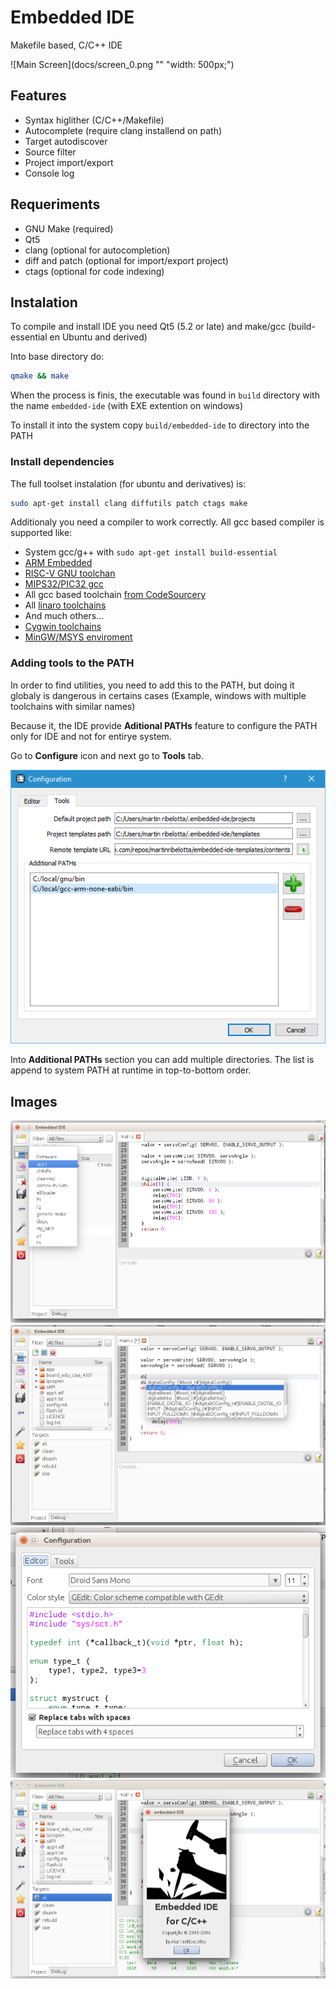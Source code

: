 # Embedded IDE

Makefile based, C/C++ IDE

![Main Screen](docs/screen_0.png "" "width: 500px;")

## Features
  - Syntax higlither (C/C++/Makefile)
  - Autocomplete (require clang installend on path)
  - Target autodiscover
  - Source filter
  - Project import/export
  - Console log

## Requeriments

  - GNU Make (required)
  - Qt5
  - clang (optional for autocompletion)
  - diff and patch (optional for import/export project)
  - ctags (optional for code indexing)

## Instalation

To compile and install IDE you need Qt5 (5.2 or late) and make/gcc (build-essential en Ubuntu and derived)

Into base directory do:
```bash
qmake && make
```

When the process is finis, the executable was found in `build` directory with the name `embedded-ide` (with EXE extention on windows)

To install it into the system copy `build/embedded-ide` to directory into the PATH

### Install dependencies

The full toolset instalation (for ubuntu and derivatives) is:

```bash
sudo apt-get install clang diffutils patch ctags make
```

Additionaly you need a compiler to work correctly. All gcc based compiler is supported like:

  - System gcc/g++ with `sudo apt-get install build-essential`
  - [ARM Embedded](https://launchpad.net/gcc-arm-embedded)
  - [RISC-V GNU toolchan](https://riscv.org/software-tools/)
  - [MIPS32/PIC32 gcc](https://github.com/chipKIT32/chipKIT-compiler-builds/releases)
  - All gcc based toolchain [from CodeSourcery](https://www.mentor.com/embedded-software/sourcery-tools/sourcery-codebench/editions/lite-edition/)
  - All [linaro toolchains](http://www.linaro.org/downloads/)
  - And much others...
  - [Cygwin toolchains](https://www.cygwin.com/)
  - [MinGW/MSYS enviroment](http://www.mingw.org/)

### Adding tools to the PATH

In order to find utilities, you need to add this to the PATH, but doing it globaly is dangerous in certains cases (Example, windows with multiple toolchains with similar names)

Because it, the IDE provide **Aditional PATHs** feature to configure the PATH only for IDE and not for entirye system.

Go to **Configure** icon and next go to **Tools** tab.

![](docs/config-tools.png)

Into **Additional PATHs** section you can add multiple directories. The list is append to system PATH at runtime in top-to-bottom order.

## Images

![](docs/screen_1.png)
![](docs/screen_2.png)
![](docs/screen_3.png)
![](docs/screen_4.png)
